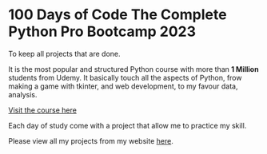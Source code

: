 # 100 Days of Code The Complete Python Pro Bootcamp 2023
To keep all projects that are done.

It is the most popular and structured Python course with more than **1 Million** students from Udemy. It basically touch all the aspects of Python, frow making a game with tkinter, and web development, to my favour data, analysis.

[Visit the course here](https://www.udemy.com/course/100-days-of-code/)

Each day of study come with a project that allow me to practice my skill. 

Please view all my projects from my website [here](https://adamchenjinghao.notion.site/100-Days-of-Code-The-Complete-Python-Pro-Bootcamp-for-2023-Finishing-capstone-projects-ed7d06084e504a48a8c9fe8931e91789?pvs=4). 

